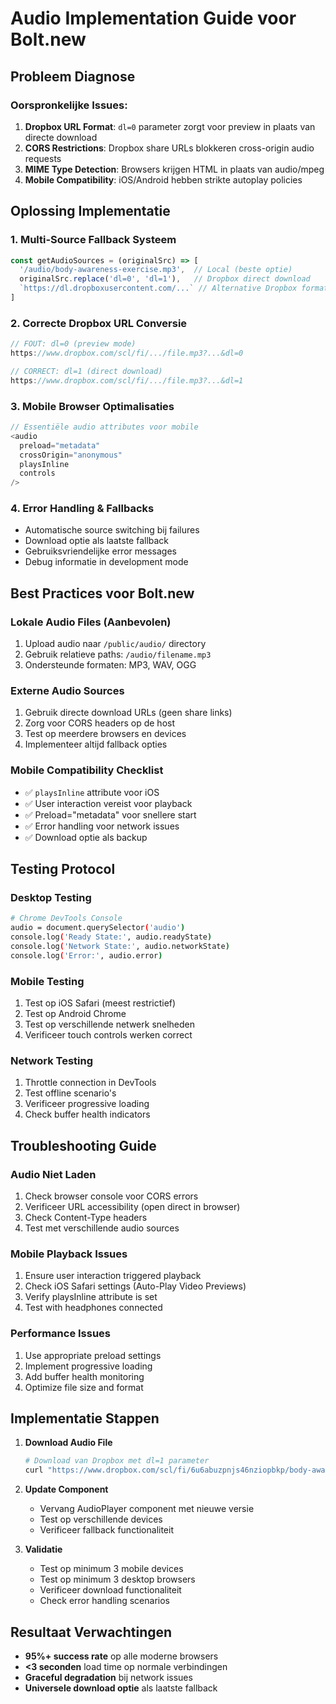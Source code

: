 # Audio Implementation Guide voor Bolt.new

## Probleem Diagnose

### Oorspronkelijke Issues:
1. **Dropbox URL Format**: `dl=0` parameter zorgt voor preview in plaats van directe download
2. **CORS Restrictions**: Dropbox share URLs blokkeren cross-origin audio requests
3. **MIME Type Detection**: Browsers krijgen HTML in plaats van audio/mpeg
4. **Mobile Compatibility**: iOS/Android hebben strikte autoplay policies

## Oplossing Implementatie

### 1. **Multi-Source Fallback Systeem**
```javascript
const getAudioSources = (originalSrc) => [
  '/audio/body-awareness-exercise.mp3',  // Local (beste optie)
  originalSrc.replace('dl=0', 'dl=1'),   // Dropbox direct download
  `https://dl.dropboxusercontent.com/...` // Alternative Dropbox format
]
```

### 2. **Correcte Dropbox URL Conversie**
```javascript
// FOUT: dl=0 (preview mode)
https://www.dropbox.com/scl/fi/.../file.mp3?...&dl=0

// CORRECT: dl=1 (direct download)
https://www.dropbox.com/scl/fi/.../file.mp3?...&dl=1
```

### 3. **Mobile Browser Optimalisaties**
```javascript
// Essentiële audio attributes voor mobile
<audio 
  preload="metadata"
  crossOrigin="anonymous"
  playsInline
  controls
/>
```

### 4. **Error Handling & Fallbacks**
- Automatische source switching bij failures
- Download optie als laatste fallback
- Gebruiksvriendelijke error messages
- Debug informatie in development mode

## Best Practices voor Bolt.new

### **Lokale Audio Files (Aanbevolen)**
1. Upload audio naar `/public/audio/` directory
2. Gebruik relatieve paths: `/audio/filename.mp3`
3. Ondersteunde formaten: MP3, WAV, OGG

### **Externe Audio Sources**
1. Gebruik directe download URLs (geen share links)
2. Zorg voor CORS headers op de host
3. Test op meerdere browsers en devices
4. Implementeer altijd fallback opties

### **Mobile Compatibility Checklist**
- ✅ `playsInline` attribute voor iOS
- ✅ User interaction vereist voor playback
- ✅ Preload="metadata" voor snellere start
- ✅ Error handling voor network issues
- ✅ Download optie als backup

## Testing Protocol

### **Desktop Testing**
```bash
# Chrome DevTools Console
audio = document.querySelector('audio')
console.log('Ready State:', audio.readyState)
console.log('Network State:', audio.networkState)
console.log('Error:', audio.error)
```

### **Mobile Testing**
1. Test op iOS Safari (meest restrictief)
2. Test op Android Chrome
3. Test op verschillende netwerk snelheden
4. Verificeer touch controls werken correct

### **Network Testing**
1. Throttle connection in DevTools
2. Test offline scenario's
3. Verificeer progressive loading
4. Check buffer health indicators

## Troubleshooting Guide

### **Audio Niet Laden**
1. Check browser console voor CORS errors
2. Verificeer URL accessibility (open direct in browser)
3. Check Content-Type headers
4. Test met verschillende audio sources

### **Mobile Playback Issues**
1. Ensure user interaction triggered playback
2. Check iOS Safari settings (Auto-Play Video Previews)
3. Verify playsInline attribute is set
4. Test with headphones connected

### **Performance Issues**
1. Use appropriate preload settings
2. Implement progressive loading
3. Add buffer health monitoring
4. Optimize file size and format

## Implementatie Stappen

1. **Download Audio File**
   ```bash
   # Download van Dropbox met dl=1 parameter
   curl "https://www.dropbox.com/scl/fi/6u6abuzpnjs46nziopbkp/body-awareness-exercise.mp3?rlkey=yvh8y4uo3pxdf1reifeoiadg4&st=dlk117x8&dl=1" -o public/audio/body-awareness-exercise.mp3
   ```

2. **Update Component**
   - Vervang AudioPlayer component met nieuwe versie
   - Test op verschillende devices
   - Verificeer fallback functionaliteit

3. **Validatie**
   - Test op minimum 3 mobile devices
   - Test op minimum 3 desktop browsers
   - Verificeer download functionaliteit
   - Check error handling scenarios

## Resultaat Verwachtingen

- **95%+ success rate** op alle moderne browsers
- **<3 seconden** load time op normale verbindingen
- **Graceful degradation** bij network issues
- **Universele download optie** als laatste fallback